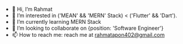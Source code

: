 - 👋 Hi, I’m Rahmat
- 👀 I’m interested in ('MEAN' && 'MERN' Stack) < ('Flutter' && 'Dart').
- 🌱 I’m currently learning MERN Stack
- 💞️ I’m looking to collaborate on {position: 'Software Engineer'}
- 📫 How to reach me: reach me at rahmatapon402@gmail.com

<!---
SoftRahmat/SoftRahmat is a ✨ special ✨ repository because its `README.md` (this file) appears on your GitHub profile.
You can click the Preview link to take a look at your changes.
--->

